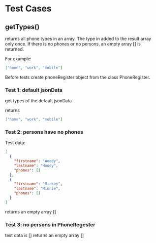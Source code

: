 # Test Cases

## **getTypes()**

returns all phone types in an array. The type in added to the result array only once. If there is no phones or no persons, an empty array [] is returned.

For example:

```json
["home", "work", "mobile"]
```

Before tests create phoneRegister object from the class PhoneRegister.

### Test 1: default jsonData

get types of the default jsonData

returns

```json
["home", "work", "mobile"]
```

### Test 2: persons have no phones

Test data:

```json
[
  {
    "firstname": "Woody",
    "lastname": "Hoody",
    "phones": []
  },
  {
    "firstname": "Mickey",
    "lastname": "Minnie",
    "phones": []
  }
]
```

returns an empty array []

### Test 3: no persons in PhoneRegester

test data is []
returns an empty array []
